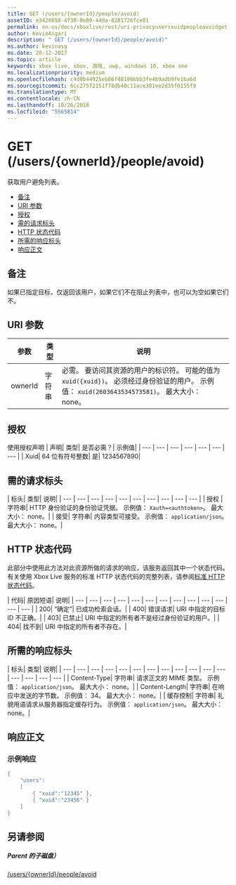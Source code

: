 ```yaml
---
title: GET (/users/{ownerId}/people/avoid)
assetID: e3420658-4738-8e80-44da-8281726fce01
permalink: en-us/docs/xboxlive/rest/uri-privacyusersxuidpeopleavoidget.html
author: KevinAsgari
description: " GET (/users/{ownerId}/people/avoid)"
ms.author: kevinasg
ms.date: 20-12-2017
ms.topic: article
keywords: xbox live, xbox, 游戏, uwp, windows 10, xbox one
ms.localizationpriority: medium
ms.openlocfilehash: c4d8b44925eb86f48106bbb3fe4b9adb9fe1ba6d
ms.sourcegitcommit: 6cc275f2151f78db40c11ace381ee2d35f0155f9
ms.translationtype: MT
ms.contentlocale: zh-CN
ms.lasthandoff: 10/26/2018
ms.locfileid: "5565814"
---
```

# <a name="get-usersowneridpeopleavoid"></a>GET (/users/{ownerId}/people/avoid)
获取用户避免列表。

  * [备注](#ID4EQ)
  * [URI 参数](#ID4EZ)
  * [授权](#ID4EEB)
  * [需的请求标头](#ID4EJC)
  * [HTTP 状态代码](#ID4EYD)
  * [所需的响应标头](#ID4E1F)
  * [响应正文](#ID4ESH)

<a id="ID4EQ"></a>


## <a name="remarks"></a>备注

如果已指定目标，仅返回该用户，如果它们不在阻止列表中，也可以为空如果它们不。

<a id="ID4EZ"></a>


## <a name="uri-parameters"></a>URI 参数

| 参数| 类型| 说明|
| --- | --- | --- |
| ownerId| 字符串| 必需。 要访问其资源的用户的标识符。 可能的值为<code>xuid({xuid})</code>。 必须经过身份验证的用户。 示例值： <code>xuid(2603643534573581)</code>。 最大大小： none。 |

<a id="ID4EEB"></a>


## <a name="authorization"></a>授权

使用授权声明 | 声明| 类型| 是否必需？| 示例值|
| --- | --- | --- | --- | --- | --- | --- |
| Xuid| 64 位有符号整数| 是| 1234567890|

<a id="ID4EJC"></a>


## <a name="required-request-headers"></a>需的请求标头

| 标头| 类型| 说明|
| --- | --- | --- | --- | --- | --- | --- | --- | --- | --- |
| 授权 | 字符串| HTTP 身份验证的身份验证凭据。 示例值： <code>Xauth=&lt;authtoken></code>。 最大大小： none。|
| 接受| 字符串| 内容类型可接受。 示例值： <code>application/json</code>。 最大大小： none。|

<a id="ID4EYD"></a>


## <a name="http-status-codes"></a>HTTP 状态代码

此部分中使用此方法对此资源所做的请求的响应，该服务返回其中一个状态代码。 有关使用 Xbox Live 服务的标准 HTTP 状态代码的完整列表，请参阅[标准 HTTP 状态代码](../../additional/httpstatuscodes.md)。

| 代码| 原因短语| 说明|
| --- | --- | --- | --- | --- | --- | --- | --- | --- | --- | --- | --- | --- |
| 200| “确定”| 已成功检索会话。|
| 400| 错误请求| URI 中指定的目标 ID 不正确。|
| 403| 已禁止| URI 中指定的所有者不是经过身份验证的用户。|
| 404| 找不到| URI 中指定的所有者不存在。|

<a id="ID4E1F"></a>


## <a name="required-response-headers"></a>所需的响应标头

| 标头| 类型| 说明|
| --- | --- | --- | --- | --- | --- | --- | --- | --- | --- | --- | --- | --- | --- | --- | --- |
| Content-Type| 字符串| 请求正文的 MIME 类型。 示例值： <code>application/json</code>。 最大大小： none。|
| Content-Length| 字符串| 在响应中发送的字节数。 示例值： 34。 最大大小： none。|
| 缓存控制| 字符串| 礼貌用语请求从服务器指定缓存行为。 示例值： <code>application/json</code>。 最大大小： none。|

<a id="ID4ESH"></a>


## <a name="response-body"></a>响应正文

<a id="ID4EYH"></a>


### <a name="sample-response"></a>示例响应


```cpp
{
    "users":
    [
        { "xuid":"12345" },
        { "xuid":"23456" }
    ]
}

```


<a id="ID4EDAAC"></a>


## <a name="see-also"></a>另请参阅

<a id="ID4EFAAC"></a>


##### <a name="parent"></a>Parent 的子磁盘）

[/users/{ownerId}/people/avoid](uri-privacyusersxuidpeopleavoid.md)
